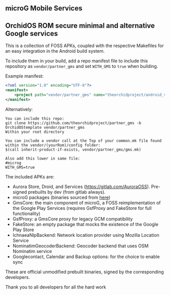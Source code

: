 ## microG Mobile Services

## OrchidOS ROM secure minimal and alternative Google services 
This is a collection of FOSS APKs, coupled with the respective Makefiles for an
easy integration in the Android build system.

To include them in your build, add a repo manifest file to include this repository as `vendor/partner_gms` and set
`WITH_GMS` to `true` when building.

Example manifest:

```xml
<?xml version="1.0" encoding="UTF-8"?>
<manifest>
    <project path="vendor/partner_gms" name="theorchidproject/android_vendor_partner_gms" remote="github" revision="OrchidOstemplate" />
</manifest>
```

Alternatively:
```
You can include this repo:
git clone https://github.com/theorchidproject/partner_gms -b OrchidOStemplate vendor/partner_gms 
Within your root directory 

You can include a vendor call at the Top of your common.mk file found within the vendor/(yourRom)/config folder:
$(call inherit-product-if-exists, vendor/partner_gms/gms.mk)

Also add this lower in same file:
#microg
WITH_GMS=true
```

The included APKs are:
   * Aurora Store, Droid, and Services (https://gitlab.com/AuroraOSS). Pre-signed prebuilts by dev (from gitlab always).
   * microG packages (binaries sourced from [here](https://microg.org/download.html))
   * GmsCore: the main component of microG, a FOSS reimplementation of the Google Play Services (requires GsfProxy and FakeStore for full functionality)
   * GsfProxy: a GmsCore proxy for legacy GCM compatibility
   * FakeStore: an empty package that mocks the existence of the Google Play Store
   * IchnaeaNlpBackend: Network location provider using Mozilla Location Service
   * NominatimGeocoderBackend: Geocoder backend that uses OSM Nominatim service
   * Googlecontact, Calendar and Backup options: for the choice to enable sync 

These are official unmodified prebuilt binaries, signed by the
corresponding developers.

Thank you to all developers for all the hard work 
